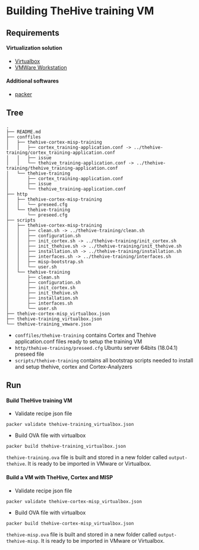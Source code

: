 # Building TheHive training VM

## Requirements

#### Virtualization solution

- [Virtualbox](https://www.virtualbox.org/wiki/Downloads)
- [VMWare Workstation](https://www.vmware.com/content/vmware/vmware-published-sites/us/products/workstation-for-linux.html)

#### Additional softwares

- [packer](https://www.packer.io)

## Tree

```
.
├── README.md
├── conffiles
│   ├── thehive-cortex-misp-training
│   │   ├── cortex_training-application.conf -> ../thehive-training/cortex_training-application.conf
│   │   ├── issue
│   │   └── thehive_training-application.conf -> ../thehive-training/thehive_training-application.conf
│   └── thehive-training
│       ├── cortex_training-application.conf
│       ├── issue
│       └── thehive_training-application.conf
├── http
│   ├── thehive-cortex-misp-training
│   │   └── preseed.cfg
│   └── thehive-training
│       └── preseed.cfg
├── scripts
│   ├── thehive-cortex-misp-training
│   │   ├── clean.sh -> ../thehive-training/clean.sh
│   │   ├── configuration.sh
│   │   ├── init_cortex.sh -> ../thehive-training/init_cortex.sh
│   │   ├── init_thehive.sh -> ../thehive-training/init_thehive.sh
│   │   ├── installation.sh -> ../thehive-training/installation.sh
│   │   ├── interfaces.sh -> ../thehive-training/interfaces.sh
│   │   ├── misp-bootstrap.sh
│   │   └── user.sh
│   └── thehive-training
│       ├── clean.sh
│       ├── configuration.sh
│       ├── init_cortex.sh
│       ├── init_thehive.sh
│       ├── installation.sh
│       ├── interfaces.sh
│       └── user.sh
├── thehive-cortex-misp_virtualbox.json
├── thehive-training_virtualbox.json
└── thehive-training_vmware.json
```

- `conffiles/thehive-training` contains Cortex and Thehive application.conf files ready
  to setup the training VM
- `http/thehive-training/preseed.cfg` Ubuntu server 64bits (18.04.1) preseed file
- `scripts/thehive-training` contains all bootstrap scripts needed to install and setup
  thehive, cortex and Cortex-Analyzers


## Run

#### Build TheHive training VM 

- Validate recipe json file

```
packer validate thehive-training_virtualbox.json
```

- Build OVA file with virtualbox

```
packer build thehive-training_virtualbox.json
```

`thehive-training.ova` file is built and stored in a new folder called `output-thehive`. It is ready to be imported in VMware or Virtualbox.

#### Build a VM with TheHive, Cortex and MISP

- Validate recipe json file

```
packer validate thehive-cortex-misp_virtualbox.json
```

- Build OVA file with virtualbox

```
packer build thehive-cortex-misp_virtualbox.json
```

`thehive-misp.ova` file is built and stored in a new folder called `output-thehive-misp`. It is ready to be imported in VMware or Virtualbox.
